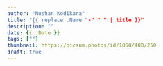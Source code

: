 ```yaml
---
author: "Nushan Kodikara"
title: "{{ replace .Name "-" " " | title }}"
description: ""
date: {{ .Date }}
tags: [""]
thumbnail: https://picsum.photos/id/1050/400/250
draft: true
---
```

